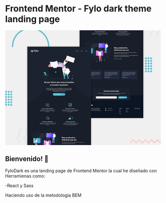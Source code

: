 # Frontend Mentor - Fylo dark theme landing page

![Design preview for the Fylo dark theme landing page challenge](./src/design/desktop-preview.jpg)

## Bienvenido! 👋

FyloDark es una landing page de Frontend Mentor la cual he diseñado con Herramienas como:

-React y Sass

Haciendo uso de la metodologia BEM




